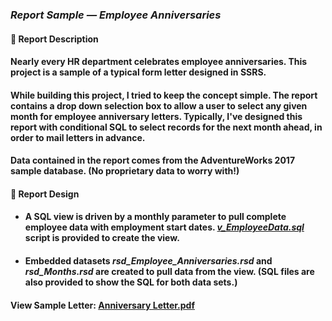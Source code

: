 ### <em>Report Sample — Employee Anniversaries</em>
#### 👋 Report Description

#### Nearly every HR department celebrates employee anniversaries. This project is a sample of a typical form letter designed in SSRS.
#### While building this project, I tried to keep the concept simple. The report contains a drop down selection box to allow a user to select any given month for employee anniversary letters. Typically, I've designed this report with conditional SQL to select records for the next month ahead, in order to mail letters in advance.
#### Data contained in the report comes from the AdventureWorks 2017 sample database. (No proprietary data to worry with!)
#### 👋 Report Design
- #### A SQL view is driven by a monthly parameter to pull complete employee data with employment start dates. <a href=""><em>v_EmployeeData.sql</em></a> script is provided to create the view.
 - #### Embedded datasets <em>rsd_Employee_Anniversaries.rsd</em> and <em>rsd_Months.rsd</em> are created to pull data from the view. (SQL files are also provided to show the SQL for both data sets.)

#### View Sample Letter: <a href="/EmployeeAnniversaries/AnniversaryLetter.png" height=750 width=550/>Anniversary Letter.pdf</a>

